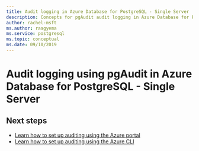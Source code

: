 ```yaml
---
title: Audit logging in Azure Database for PostgreSQL - Single Server
description: Concepts for pgAudit audit logging in Azure Database for PostgreSQL - Single Server.
author: rachel-msft
ms.author: raagyema
ms.service: postgresql
ms.topic: conceptual
ms.date: 09/10/2019
---
```


# Audit logging using pgAudit in Azure Database for PostgreSQL - Single Server




## Next steps
* [Learn how to set up auditing using the Azure portal]()
* [Learn how to set up auditing using the Azure CLI]()